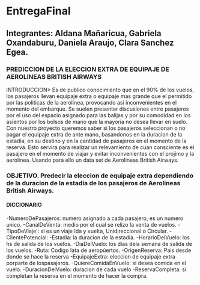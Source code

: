 # EntregaFinal

## Integrantes: Aldana Mañaricua, Gabriela Oxandaburu, Daniela Araujo, Clara Sanchez Egea. 

### PREDICCION DE LA ELECCION EXTRA DE EQUIPAJE DE AEROLINEAS BRITISH AIRWAYS

INTRODUCCION> Es de publico conocimiento que en el 90% de los vuelos, los pasajeros llevan equipaje extra o equipaje mas grande que el permitido por las politicas de la aerolinea, provocando asi inconvenientes en el momento del embarque. Se suelen presentar discusiones entre pasajeros por el uso del espacio asignado para las balijas y por su comodidad en los asientos por los bolsos de mano que la mayoria no desea llevar en suelo. Con nuestro proyecto queremos saber si los pasajeros seleccionan o no pagar el equipaje extra de ante mano, basandonos en la duracion de la estadia, en su destino y en la cantidad de pasajeros en el momento de la reserva. Esto servira para realizar un relevamiento de cuan consciente es el pasajero en el momento de viajar y evitar inconvenientes con el projimo y la aerolinea. Usando para ello un data set de Aerolineas British Airways.

### OBJETIVO. Predecir la eleccion de equipaje extra dependiendo de la duracion de la estadia de los pasajeros de Aerolineas British Airways.

#### DICCIONARIO 

-NumeroDePasajeros: numero asignado a cada pasajero, es un numero unico. 
-CanalDeVenta: medio por el cual se relizo la venta de vuelos. 
-TipoDeViaje': si es un viaje Ida y vuelta, Unidireccional o Circular.
-ClientePotencial: -Estadia: la duracion de la estadia. 
-HorarioDelVuelo: los hs de salida de los vuelos. 
-DiaDelVuelo: los dias dela semana de salida de los vuelos. 
-Ruta: Codigo Iata de aeropúertos. 
-OrigenReserva: Pais desde donde se hace la reserva 
-EquipajeExtra: eleccion de equipaje extra porparte de lospasajeros. 
-QuiereComidaEnVuelo: si desea comida en el vuelo. 
-DuracionDelVuelo: duracion de cada vuelo
-ReservaCompleta: si completan la reserva en el momento de hacer la compra.